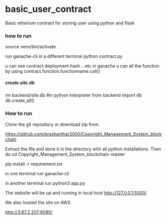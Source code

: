 # basic_user_contract
Basic etherium contract for storing user using python and flask

### how to run
source venv/bin/activate

run  ganache-cli in a different terminal
python contract.py


u can see contract deployment hash ...etc in ganache 
u can all the function by using contract.function.functionname.call()



##### create site.db
rm backend/site.db
#in python interpreter 
from backend import db 
db.create_all()

### How to run

Clone the git repository or download zip from.

https://github.com/prashanthar2000/Copyright_Management_System_blockchain

Extract the file and store it in the directory with all python installations.
 Then do 
cd  Copyright_Management_System_blockchain-master

pip install -r requirement.txt

in one terminal run
 ganache-cli 

in another terminal run 
python3 app.py

The website will be up and running in local host 
http://127.0.0.1:5000/

We also hosted the site on AWS

http://3.87.2.207:8080/

